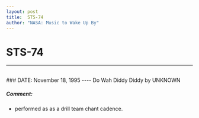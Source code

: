 ```yaml
---
layout: post
title:  STS-74
author: "NASA: Music to Wake Up By"
---
```


# STS-74
----
<br/>
### DATE: November 18, 1995
----
Do Wah Diddy Diddy by UNKNOWN

##### Comment:
* performed as as a drill team chant cadence.
